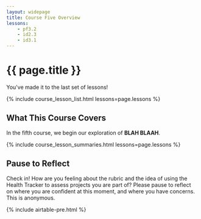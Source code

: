 ```yaml
---
layout: widepage
title: Course Five Overview
lessons:
    - pf3.2
    - id2.3
    - id3.1
---
```


# {{ page.title }}

You've made it to the last set of lessons!

{% include course_lesson_list.html lessons=page.lessons %}

## What This Course Covers

In the fifth course, we begin our exploration of **BLAH BLAAH**. 

{% include course_lesson_summaries.html lessons=page.lessons %}

## Pause to Reflect

 Check in! How are you feeling about the rubric and the idea of using the Health Tracker to assess projects you are part of? Please pause to reflect on where you are confident at this moment, and where you have concerns. This is anonymous.

{% include airtable-pre.html %}
